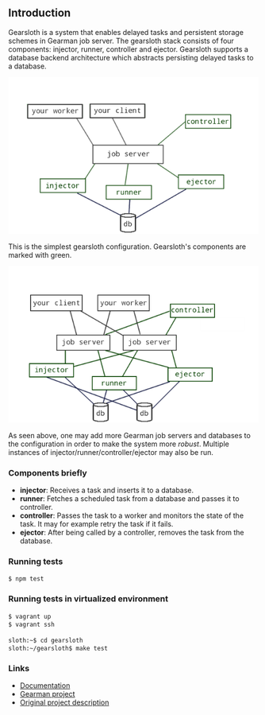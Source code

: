 
## Introduction

Gearsloth is a system that enables delayed tasks and persistent storage schemes
in Gearman job server. The gearsloth stack consists of four components: injector,
runner, controller and ejector. Gearsloth
supports a database backend architecture which abstracts persisting delayed
tasks to a database.

![Simple gearsloth configuration](Doc/gearsloth-simple.png "Simple gearsloth configuration")

This is the simplest gearsloth configuration. Gearsloth's components are marked with green.

![Advanced gearsloth configuration](Doc/gearsloth-advanced.png "Advanced gearsloth configuration")

As seen above, one may add more Gearman job servers and databases to the configuration in order to make
the system more *robust*. Multiple instances of injector/runner/controller/ejector may also be run.

### Components briefly

* **injector**: Receives a task and inserts it to a database.
* **runner**: Fetches a scheduled task from a database and passes it to controller.
* **controller**: Passes the task to a worker and monitors the state of the task.
It may for example retry the task if it fails.
* **ejector**: After being called by a controller, removes the task from the database.

### Running tests

    $ npm test

### Running tests in virtualized environment

    $ vagrant up
    $ vagrant ssh

    sloth:~$ cd gearsloth
    sloth:~/gearsloth$ make test

### Links
 
 * [Documentation](Doc)
 * [Gearman project](http://gearman.org)
 * [Original project description](Doc/legacy-description.md)
